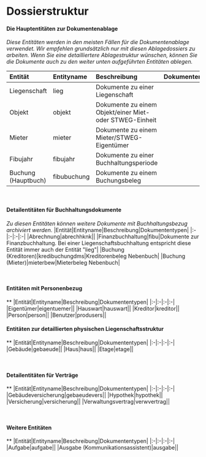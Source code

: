 # Dossierstruktur

#### Die Hauptentitäten zur Dokumentenablage
*Diese Entitäten werden in den meisten Fällen für die Dokumentenablage verwendet. 
Wir empfehlen grundsätzlich nur mit diesen Ablagedossiers zu arbeiten. 
Wenn Sie eine detailliertere Ablagestruktur wünschen, können Sie die Dokumente auch zu den weiter unten aufgeführten Entitäten ablegen.*

|Entität|Entityname|Beschreibung|Dokumententypen|
|:-|:-|:-|:-|
|Liegenschaft|lieg|Dokumente zu einer Liegenschaft|
|Objekt|objekt|Dokumente zu einem Objekt/einer Miet- oder STWEG-Einheit|
|Mieter|mieter|Dokumente zu einem Mieter/STWEG-Eigentümer|
|Fibujahr|fibujahr|Dokumente zu einer Buchhaltungsperiode|
|Buchung (Hauptbuch)|fibubuchung|Dokumente zu einem Buchungsbeleg|

<br>

#### Detailentitäten für Buchhaltungsdokumente
*Zu diesen Entitäten können weitere Dokumente mit Buchhaltungsbezug archiviert werden.*
|Entität|Entityname|Beschreibung|Dokumententypen|
|:-|:-|:-|:-|
|Abrechnung|abrechhknk||
|Finanzbuchhaltung|fibu|Dokumente zur Finanzbuchhaltung. Bei einer Liegenschaftsbuchhaltung entspricht diese Entität immer auch der Entität "lieg"|
|Buchung (Kreditoren)|kredibuchungdms|Kreditorenbeleg Nebenbuch|
|Buchung (Mieter)|mieterbew|Mieterbeleg Nebenbuch|

<br>

#### Entitäten mit Personenbezug
**
|Entität|Entityname|Beschreibung|Dokumententypen|
|:-|:-|:-|:-|
|Eigentümer|eigentuemer||
|Hauswart|hauswart||
|Kreditor|kreditor||
|Person|person||
|Benutzer|produsers||

#### Entitäten zur detaillierten physischen Liegenschaftsstruktur
**
|Entität|Entityname|Beschreibung|Dokumententypen|
|:-|:-|:-|:-|
|Gebäude|gebaeude||
|Haus|haus||
|Etage|etage||

<br>

#### Detailentitäten für Verträge
**
|Entität|Entityname|Beschreibung|Dokumententypen|
|:-|:-|:-|:-|
|Gebäudeversicherung|gebaeudevers||
|Hypothek|hypothek||
|Versicherung|versicherung||
|Verwaltungsvertrag|verwvertrag||

<br>

#### Weitere Entitäten
**
|Entität|Entityname|Beschreibung|Dokumententypen|
|:-|:-|:-|:-|
|Aufgabe|aufgabe||
|Ausgabe (Kommunikationsassistent)|ausgabe||
